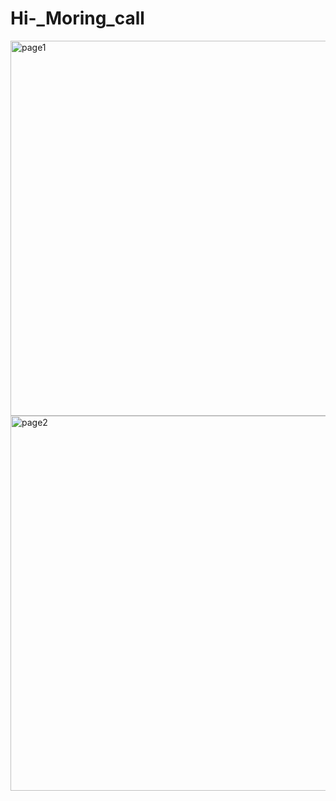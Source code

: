 # Hi-_Moring_call

<img src="https://github.com/JasmineLin1205/Hi_Moring_call/blob/803fdf5afc1d2dd688e28df557fce590977a2ef8/picture/%E6%9E%B6%E6%A7%8B.png" alt="page1" width="600"/>

<img src="https://github.com/JasmineLin1205/Hi_Moring_call/blob/803fdf5afc1d2dd688e28df557fce590977a2ef8/picture/%E5%8E%9F%E7%90%86.png" alt="page2" width="600"/>
